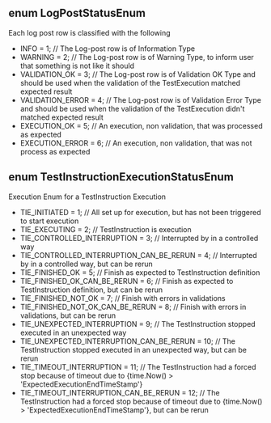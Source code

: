 ## enum LogPostStatusEnum
Each log post row is classified with the following
* INFO = 1; // The Log-post row is of Information Type
* WARNING = 2; // The Log-post row is of Warning Type, to inform user that something is not like it should
* VALIDATION_OK = 3; // The Log-post row is of Validation OK Type and should be used when the validation of the TestExecution matched expected result
* VALIDATION_ERROR = 4; // The Log-post row is of Validation Error Type and should be used when the validation of the TestExecution didn't matched expected result
* EXECUTION_OK = 5; // An execution, non validation, that was processed as expected
* EXECUTION_ERROR = 6; // An execution, non validation, that was not process as expected

## enum TestInstructionExecutionStatusEnum
Execution Enum for a TestInstruction Execution
* TIE_INITIATED = 1; // All set up for execution, but has not been triggered to start execution
* TIE_EXECUTING = 2; // TestInstruction is execution
* TIE_CONTROLLED_INTERRUPTION = 3; // Interrupted by in a controlled way
* TIE_CONTROLLED_INTERRUPTION_CAN_BE_RERUN = 4; // Interrupted by in a controlled way, but can be rerun
* TIE_FINISHED_OK = 5; // Finish as expected to TestInstruction definition
* TIE_FINISHED_OK_CAN_BE_RERUN = 6; // Finish as expected to TestInstruction definition, but can be rerun
* TIE_FINISHED_NOT_OK = 7; // Finish with errors in validations
* TIE_FINISHED_NOT_OK_CAN_BE_RERUN = 8; // Finish with errors in validations, but can be rerun
* TIE_UNEXPECTED_INTERRUPTION = 9; // The TestInstruction stopped executed in an unexpected way
* TIE_UNEXPECTED_INTERRUPTION_CAN_BE_RERUN = 10; // The TestInstruction stopped executed in an unexpected way, but can be rerun
* TIE_TIMEOUT_INTERRUPTION = 11; // The TestInstruction had a forced stop because of timeout due to {time.Now() > 'ExpectedExecutionEndTimeStamp'}
* TIE_TIMEOUT_INTERRUPTION_CAN_BE_RERUN = 12; // The TestInstruction had a forced stop because of timeout due to {time.Now() > 'ExpectedExecutionEndTimeStamp'}, but can be rerun

